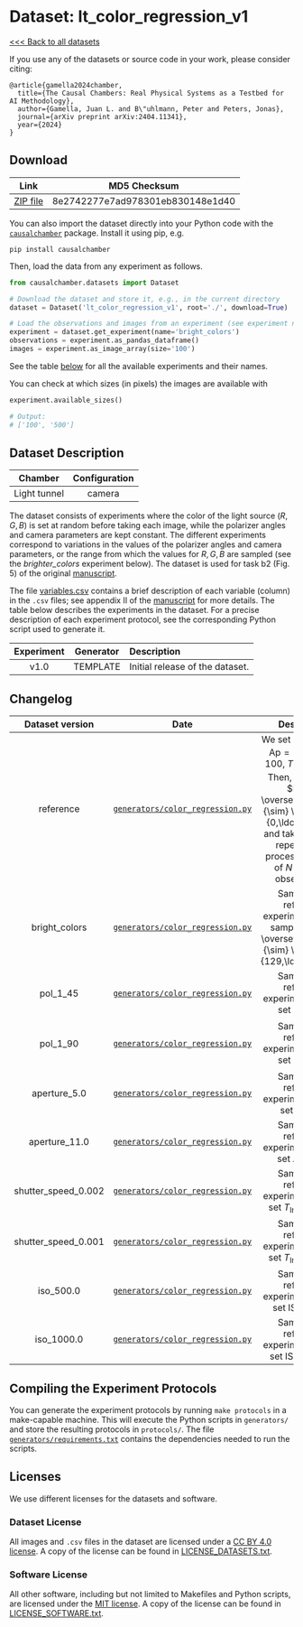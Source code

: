 # Dataset: lt\_color\_regression\_v1

[<<< Back to all datasets](http://causalchamber.org)

If you use any of the datasets or source code in your work, please consider citing:

```
@article{gamella2024chamber,
  title={The Causal Chambers: Real Physical Systems as a Testbed for AI Methodology},
  author={Gamella, Juan L. and B\"uhlmann, Peter and Peters, Jonas},
  journal={arXiv preprint arXiv:2404.11341},
  year={2024}
}
```

## Download

| Link     | MD5 Checksum                     |
|:--------:|:--------------------------------:|
| [ZIP file](TEMPLATE) | 8e2742277e7ad978301eb830148e1d40 |

You can also import the dataset directly into your Python code with the [`causalchamber`](https://pypi.org/project/causalchamber/) package. Install it using pip, e.g.

```
pip install causalchamber
```

Then, load the data from any experiment as follows.

```python
from causalchamber.datasets import Dataset

# Download the dataset and store it, e.g., in the current directory
dataset = Dataset('lt_color_regression_v1', root='./', download=True)

# Load the observations and images from an experiment (see experiment names below)
experiment = dataset.get_experiment(name='bright_colors')
observations = experiment.as_pandas_dataframe()
images = experiment.as_image_array(size='100')
```

See the table [below](#dataset-description) for all the available experiments and their names.

You can check at which sizes (in pixels) the images are available with

```python
experiment.available_sizes()

# Output:
# ['100', '500']
```

## Dataset Description

| Chamber      | Configuration |
|:------------:|:-------------:|
| Light tunnel | camera        |

The dataset consists of experiments where the color of the light source ($R,G,B$) is set at random before taking each image, while the polarizer angles and camera parameters are kept constant. The different experiments correspond to variations in the values of the polarizer angles and camera parameters, or the range from which the values for $R,G,B$ are sampled (see the *brighter\_colors* experiment below). The dataset is used for task b2 (Fig. 5) of the original [manuscript](https://arxiv.org/pdf/2404.11341.pdf).

The file [variables.csv](variables.csv) contains a brief description of each variable (column) in the `.csv` files; see appendix II of the [manuscript](https://arxiv.org/pdf/2404.11341.pdf) for more details. The table below describes the experiments in the dataset. For a precise description of each experiment protocol, see the corresponding Python script used to generate it.

| Experiment | Generator | Description |
|:----------------------:|:---------:|:------------|
| v1.0            | TEMPLATE | Initial release of the dataset. |

## Changelog

| Dataset version | Date       | Description                     |
|:---------------:|:----------:|:-------------------------------:|
| reference | [`generators/color_regression.py`](generators/color_regression.py) | We set $\theta_1=\theta_2=0$, $\text{Ap}=1.8$, $\text{ISO}=100$, $T_\text{Im}=1/200$. Then, we sample $R, G, B \overset{\text{i.i.d.}}{\sim} \text{Unif}(\\{0,\ldots,128\\})$ and take an image, repeating the process for a total of $N=10000$ observations. |
| bright_colors | [`generators/color_regression.py`](generators/color_regression.py) | Same as the reference experiment, but we sample $R, G, B \overset{\text{i.i.d.}}{\sim} \text{Unif}(\\{129,\ldots,255\\})$ |
| pol_1_45 | [`generators/color_regression.py`](generators/color_regression.py) | Same as the reference experiment, but we set $\theta_1 = 45$. |
| pol_1_90 | [`generators/color_regression.py`](generators/color_regression.py) | Same as the reference experiment, but we set $\theta_1 = 90$. |
| aperture_5.0 | [`generators/color_regression.py`](generators/color_regression.py) | Same as the reference experiment, but we set $\text{Ap}=5$. |
| aperture_11.0 | [`generators/color_regression.py`](generators/color_regression.py) | Same as the reference experiment, but we set $\text{Ap}=11$. |
| shutter_speed_0.002 | [`generators/color_regression.py`](generators/color_regression.py) | Same as the reference experiment, but we set $T_\text{Im}=1/500$. |
| shutter_speed_0.001 | [`generators/color_regression.py`](generators/color_regression.py) | Same as the reference experiment, but we set $T_\text{Im}=1/100$. |
| iso_500.0 | [`generators/color_regression.py`](generators/color_regression.py) | Same as the reference experiment, but we set $\text{ISO}=500$. |
| iso_1000.0 | [`generators/color_regression.py`](generators/color_regression.py) | Same as the reference experiment, but we set $\text{ISO}=1000$. |

## Compiling the Experiment Protocols

You can generate the experiment protocols by running `make protocols` in a make-capable machine. This will execute the Python scripts in `generators/` and store the resulting protocols in `protocols/`. The file [`generators/requirements.txt`](generators/requirements.txt) contains the dependencies needed to run the scripts.


## Licenses

We use different licenses for the datasets and software.

### Dataset License

All images and `.csv` files in the dataset are licensed under a [CC BY 4.0 license](https://creativecommons.org/licenses/by/4.0/). A copy of the license can be found in [LICENSE_DATASETS.txt](LICENSE_DATASETS.txt).

### Software License

All other software, including but not limited to Makefiles and Python scripts, are licensed under the [MIT license](https://opensource.org/license/mit/). A copy of the license can be found in [LICENSE_SOFTWARE.txt](LICENSE_SOFTWARE.txt).


